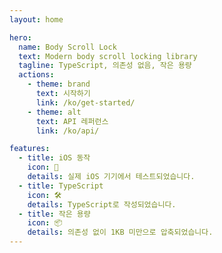 ```yaml
---
layout: home

hero:
  name: Body Scroll Lock
  text: Modern body scroll locking library
  tagline: TypeScript, 의존성 없음, 작은 용량
  actions:
    - theme: brand
      text: 시작하기
      link: /ko/get-started/
    - theme: alt
      text: API 레퍼런스
      link: /ko/api/

features:
  - title: iOS 동작
    icon: 🍎
    details: 실제 iOS 기기에서 테스트되었습니다.
  - title: TypeScript
    icon: 🛠
    details: TypeScript로 작성되었습니다.
  - title: 작은 용량
    icon: 📦
    details: 의존성 없이 1KB 미만으로 압축되었습니다.
---
```

